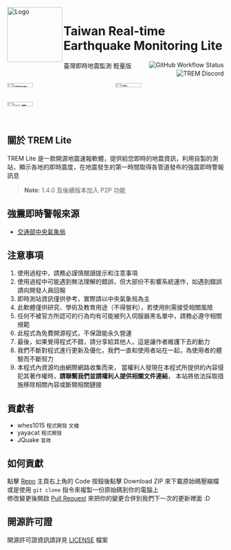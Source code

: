 <img alt="Logo" src="https://upload.cc/i1/2022/08/11/DOqzZM.png" width="128px" height="128px" align="left"/>


# Taiwan Real-time Earthquake Monitoring Lite
臺灣即時地震監測 輕量版
<a href="https://github.com/ExpTechTW/TREM/actions/workflows/github_actions.yml"><img alt="GitHub Workflow Status" align="right" src="https://github.com/ExpTechTW/TREM/actions/workflows/github_actions.yml/badge.svg"></a>
<a href="https://discord.gg/5dbHqV8ees"><img alt="TREM Discord" align="right" src="https://img.shields.io/discord/926545182407688273?color=%237289DA&logo=discord&logoColor=white"></a>\
&nbsp;

<div style="display: grid; grid-template-columns: 1fr 1fr;">
<img alt="即時測站" title="即時測站" src="https://user-images.githubusercontent.com/44525760/224656796-7ca3ee11-56f5-4292-9838-f6a30df0e187.png" style="width: 49%; height: auto;" />
<img alt="P-Alert" title="P-Alert" src="https://user-images.githubusercontent.com/44525760/224657321-2bcaaf3d-7c0c-44ea-a774-925f9ec2bfd0.png" style="width: 49%; height: auto;" />
<img alt="地震報告" title="地震報告" src="https://user-images.githubusercontent.com/44525760/224657328-6196a594-1dec-4283-bdf7-89d84d5deb63.png" style="width: 49%; height: auto;" />
</div>


## 關於 TREM Lite
TREM Lite 是一款開源地震速報軟體，提供給您即時的地震資訊，利用自製的測站，顯示各地的即時震度，在地震發生的第一時間取得各管道發布的強震即時警報訊息
> **Note**:
> 1.4.0 及後續版本加入 P2P 功能

## 強震即時警報來源
* [交通部中央氣象局](https://www.cwb.gov.tw/)

## 注意事項
1. 使用過程中，請務必謹慎閱讀提示和注意事項
2. 使用過程中可能遇到無法理解的錯誤，但大部份不影響系統運作，如遇到錯誤請向開發人員回報
3. 即時測站資訊僅供參考，實際請以中央氣象局為主
4. 此軟體僅供研究、學術及教育用途（不得營利），若使用則需接受相關風險
5. 任何不被官方所認可的行為均有可能被列入伺服器黑名單中，請務必遵守相關規範
6. 此程式為免費開源程式，不保證能永久營運
7. 最後，如果覺得程式不錯，請分享給其他人，這是讓作者維護下去的動力
8. 我們不斷對程式進行更新及優化，我們一直和使用者站在一起，為使用者的體驗而不斷努力
9. 本程式內資源均由網際網路收集而來， 當權利人發現在本程式所提供的內容侵犯其著作權時，**請聯繫我們並請權利人提供相關文件連結**， 本站將依法採取措施移除相關內容或斷開相關鏈接

## 貢獻者
- whes1015 `程式開發` `文檔`
- yayacat `程式開發`
- JQuake `音效`

## 如何貢獻
點擊 [Repo](https://github.com/ExpTechTW/TREM) 主頁右上角的 Code 按鈕後點擊 Download ZIP 來下載原始碼壓縮檔\
或是使用 `git clone` 指令來複製一份原始碼到你的電腦上\
修改變更後開啟 [Pull Request](https://github.com/ExpTechTW/TREM/pulls) 來把你的變更合併到我們下一次的更新裡面 :D

## 開源許可證
開源許可證資訊請詳見 [LICENSE](LICENSE) 檔案
